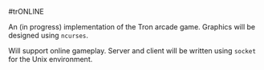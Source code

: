 #trONLINE

An (in progress) implementation of the Tron arcade game.
Graphics will be designed using `ncurses`.

Will support online gameplay.
Server and client will be written using `socket` for the Unix environment.

